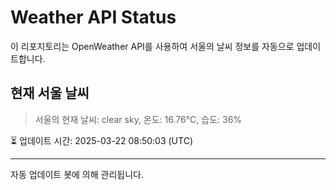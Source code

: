 
# Weather API Status

이 리포지토리는 OpenWeather API를 사용하여 서울의 날씨 정보를 자동으로 업데이트합니다.

## 현재 서울 날씨
> 서울의 현재 날씨: clear sky, 온도: 16.76°C, 습도: 36%

⏳ 업데이트 시간: 2025-03-22 08:50:03 (UTC)

---
자동 업데이트 봇에 의해 관리됩니다.
